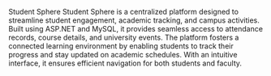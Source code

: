 Student Sphere
Student Sphere is a centralized platform designed to streamline student engagement, academic tracking, and campus activities. Built using ASP.NET and MySQL, it provides seamless access to attendance records, course details, and university events. The platform fosters a connected learning environment by enabling students to track their progress and stay updated on academic schedules. With an intuitive interface, it ensures efficient navigation for both students and faculty.
